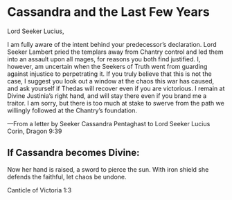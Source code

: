 <h1 class="title-sm">Cassandra and the Last Few Years</h1>
<p>Lord Seeker Lucius,</p>

<p>I am fully aware of the intent behind your predecessor’s declaration. Lord Seeker Lambert pried the templars away from Chantry control and led them into an assault upon all mages, for reasons you both find justified. I, however, am uncertain when the Seekers of Truth went from guarding against injustice to perpetrating it. If you truly believe that this is not the case, I suggest you look out a window at the chaos this war has caused, and ask yourself if Thedas will recover even if you are victorious. I remain at Divine Justinia’s right hand, and will stay there even if you brand me a traitor. I am sorry, but there is too much at stake to swerve from the path we willingly followed at the Chantry’s foundation.</p>

<p>—From a letter by Seeker Cassandra Pentaghast to Lord Seeker Lucius Corin, Dragon 9:39</p>

<div class="division"></div>

<h2 class="condition">If Cassandra becomes Divine:</h2>
<p>Now her hand is raised, a sword to pierce the sun. With iron shield she defends the faithful, let chaos be undone.</p>

<p>Canticle of Victoria 1:3</p>

